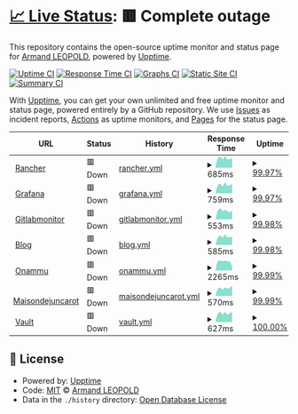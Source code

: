 # [📈 Live Status](https://demo.upptime.js.org): <!--live status--> **🟥 Complete outage**

This repository contains the open-source uptime monitor and status page for [Armand LEOPOLD](armandleopold.fr), powered by [Upptime](https://github.com/upptime/upptime).

[![Uptime CI](https://github.com/armandleopold/statuspage/workflows/Uptime%20CI/badge.svg)](https://github.com/armandleopold/statuspage/actions?query=workflow%3A%22Uptime+CI%22)
[![Response Time CI](https://github.com/armandleopold/statuspage/workflows/Response%20Time%20CI/badge.svg)](https://github.com/armandleopold/statuspage/actions?query=workflow%3A%22Response+Time+CI%22)
[![Graphs CI](https://github.com/armandleopold/statuspage/workflows/Graphs%20CI/badge.svg)](https://github.com/armandleopold/statuspage/actions?query=workflow%3A%22Graphs+CI%22)
[![Static Site CI](https://github.com/armandleopold/statuspage/workflows/Static%20Site%20CI/badge.svg)](https://github.com/armandleopold/statuspage/actions?query=workflow%3A%22Static+Site+CI%22)
[![Summary CI](https://github.com/armandleopold/statuspage/workflows/Summary%20CI/badge.svg)](https://github.com/armandleopold/statuspage/actions?query=workflow%3A%22Summary+CI%22)

With [Upptime](https://upptime.js.org), you can get your own unlimited and free uptime monitor and status page, powered entirely by a GitHub repository. We use [Issues](https://github.com/armandleopold/statuspage/issues) as incident reports, [Actions](https://github.com/armandleopold/statuspage/actions) as uptime monitors, and [Pages](https://demo.upptime.js.org) for the status page.

<!--start: status pages-->
<!-- This summary is generated by Upptime (https://github.com/upptime/upptime) -->
<!-- Do not edit this manually, your changes will be overwritten -->
<!-- prettier-ignore -->
| URL | Status | History | Response Time | Uptime |
| --- | ------ | ------- | ------------- | ------ |
| <img alt="" src="https://favicons.githubusercontent.com/rancher.armandleopold.fr" height="13"> [Rancher](https://rancher.armandleopold.fr) | 🟥 Down | [rancher.yml](https://github.com/armandleopold/statuspage/commits/HEAD/history/rancher.yml) | <details><summary><img alt="Response time graph" src="./graphs/rancher/response-time-week.png" height="20"> 685ms</summary><br><a href="https://status.armandleopold.fr/history/rancher"><img alt="Response time 656" src="https://img.shields.io/endpoint?url=https%3A%2F%2Fraw.githubusercontent.com%2Farmandleopold%2Fstatuspage%2FHEAD%2Fapi%2Francher%2Fresponse-time.json"></a><br><a href="https://status.armandleopold.fr/history/rancher"><img alt="24-hour response time 705" src="https://img.shields.io/endpoint?url=https%3A%2F%2Fraw.githubusercontent.com%2Farmandleopold%2Fstatuspage%2FHEAD%2Fapi%2Francher%2Fresponse-time-day.json"></a><br><a href="https://status.armandleopold.fr/history/rancher"><img alt="7-day response time 685" src="https://img.shields.io/endpoint?url=https%3A%2F%2Fraw.githubusercontent.com%2Farmandleopold%2Fstatuspage%2FHEAD%2Fapi%2Francher%2Fresponse-time-week.json"></a><br><a href="https://status.armandleopold.fr/history/rancher"><img alt="30-day response time 656" src="https://img.shields.io/endpoint?url=https%3A%2F%2Fraw.githubusercontent.com%2Farmandleopold%2Fstatuspage%2FHEAD%2Fapi%2Francher%2Fresponse-time-month.json"></a><br><a href="https://status.armandleopold.fr/history/rancher"><img alt="1-year response time 656" src="https://img.shields.io/endpoint?url=https%3A%2F%2Fraw.githubusercontent.com%2Farmandleopold%2Fstatuspage%2FHEAD%2Fapi%2Francher%2Fresponse-time-year.json"></a></details> | <details><summary><a href="https://status.armandleopold.fr/history/rancher">99.97%</a></summary><a href="https://status.armandleopold.fr/history/rancher"><img alt="All-time uptime 99.86%" src="https://img.shields.io/endpoint?url=https%3A%2F%2Fraw.githubusercontent.com%2Farmandleopold%2Fstatuspage%2FHEAD%2Fapi%2Francher%2Fuptime.json"></a><br><a href="https://status.armandleopold.fr/history/rancher"><img alt="24-hour uptime 99.78%" src="https://img.shields.io/endpoint?url=https%3A%2F%2Fraw.githubusercontent.com%2Farmandleopold%2Fstatuspage%2FHEAD%2Fapi%2Francher%2Fuptime-day.json"></a><br><a href="https://status.armandleopold.fr/history/rancher"><img alt="7-day uptime 99.97%" src="https://img.shields.io/endpoint?url=https%3A%2F%2Fraw.githubusercontent.com%2Farmandleopold%2Fstatuspage%2FHEAD%2Fapi%2Francher%2Fuptime-week.json"></a><br><a href="https://status.armandleopold.fr/history/rancher"><img alt="30-day uptime 99.86%" src="https://img.shields.io/endpoint?url=https%3A%2F%2Fraw.githubusercontent.com%2Farmandleopold%2Fstatuspage%2FHEAD%2Fapi%2Francher%2Fuptime-month.json"></a><br><a href="https://status.armandleopold.fr/history/rancher"><img alt="1-year uptime 99.86%" src="https://img.shields.io/endpoint?url=https%3A%2F%2Fraw.githubusercontent.com%2Farmandleopold%2Fstatuspage%2FHEAD%2Fapi%2Francher%2Fuptime-year.json"></a></details>
| <img alt="" src="https://favicons.githubusercontent.com/grafana.armandleopold.fr" height="13"> [Grafana](https://grafana.armandleopold.fr) | 🟥 Down | [grafana.yml](https://github.com/armandleopold/statuspage/commits/HEAD/history/grafana.yml) | <details><summary><img alt="Response time graph" src="./graphs/grafana/response-time-week.png" height="20"> 759ms</summary><br><a href="https://status.armandleopold.fr/history/grafana"><img alt="Response time 764" src="https://img.shields.io/endpoint?url=https%3A%2F%2Fraw.githubusercontent.com%2Farmandleopold%2Fstatuspage%2FHEAD%2Fapi%2Fgrafana%2Fresponse-time.json"></a><br><a href="https://status.armandleopold.fr/history/grafana"><img alt="24-hour response time 825" src="https://img.shields.io/endpoint?url=https%3A%2F%2Fraw.githubusercontent.com%2Farmandleopold%2Fstatuspage%2FHEAD%2Fapi%2Fgrafana%2Fresponse-time-day.json"></a><br><a href="https://status.armandleopold.fr/history/grafana"><img alt="7-day response time 759" src="https://img.shields.io/endpoint?url=https%3A%2F%2Fraw.githubusercontent.com%2Farmandleopold%2Fstatuspage%2FHEAD%2Fapi%2Fgrafana%2Fresponse-time-week.json"></a><br><a href="https://status.armandleopold.fr/history/grafana"><img alt="30-day response time 764" src="https://img.shields.io/endpoint?url=https%3A%2F%2Fraw.githubusercontent.com%2Farmandleopold%2Fstatuspage%2FHEAD%2Fapi%2Fgrafana%2Fresponse-time-month.json"></a><br><a href="https://status.armandleopold.fr/history/grafana"><img alt="1-year response time 764" src="https://img.shields.io/endpoint?url=https%3A%2F%2Fraw.githubusercontent.com%2Farmandleopold%2Fstatuspage%2FHEAD%2Fapi%2Fgrafana%2Fresponse-time-year.json"></a></details> | <details><summary><a href="https://status.armandleopold.fr/history/grafana">99.97%</a></summary><a href="https://status.armandleopold.fr/history/grafana"><img alt="All-time uptime 99.99%" src="https://img.shields.io/endpoint?url=https%3A%2F%2Fraw.githubusercontent.com%2Farmandleopold%2Fstatuspage%2FHEAD%2Fapi%2Fgrafana%2Fuptime.json"></a><br><a href="https://status.armandleopold.fr/history/grafana"><img alt="24-hour uptime 99.81%" src="https://img.shields.io/endpoint?url=https%3A%2F%2Fraw.githubusercontent.com%2Farmandleopold%2Fstatuspage%2FHEAD%2Fapi%2Fgrafana%2Fuptime-day.json"></a><br><a href="https://status.armandleopold.fr/history/grafana"><img alt="7-day uptime 99.97%" src="https://img.shields.io/endpoint?url=https%3A%2F%2Fraw.githubusercontent.com%2Farmandleopold%2Fstatuspage%2FHEAD%2Fapi%2Fgrafana%2Fuptime-week.json"></a><br><a href="https://status.armandleopold.fr/history/grafana"><img alt="30-day uptime 99.99%" src="https://img.shields.io/endpoint?url=https%3A%2F%2Fraw.githubusercontent.com%2Farmandleopold%2Fstatuspage%2FHEAD%2Fapi%2Fgrafana%2Fuptime-month.json"></a><br><a href="https://status.armandleopold.fr/history/grafana"><img alt="1-year uptime 99.99%" src="https://img.shields.io/endpoint?url=https%3A%2F%2Fraw.githubusercontent.com%2Farmandleopold%2Fstatuspage%2FHEAD%2Fapi%2Fgrafana%2Fuptime-year.json"></a></details>
| <img alt="" src="https://favicons.githubusercontent.com/gitlabmonitor.armandleopold.fr" height="13"> [Gitlabmonitor](https://gitlabmonitor.armandleopold.fr) | 🟥 Down | [gitlabmonitor.yml](https://github.com/armandleopold/statuspage/commits/HEAD/history/gitlabmonitor.yml) | <details><summary><img alt="Response time graph" src="./graphs/gitlabmonitor/response-time-week.png" height="20"> 553ms</summary><br><a href="https://status.armandleopold.fr/history/gitlabmonitor"><img alt="Response time 541" src="https://img.shields.io/endpoint?url=https%3A%2F%2Fraw.githubusercontent.com%2Farmandleopold%2Fstatuspage%2FHEAD%2Fapi%2Fgitlabmonitor%2Fresponse-time.json"></a><br><a href="https://status.armandleopold.fr/history/gitlabmonitor"><img alt="24-hour response time 572" src="https://img.shields.io/endpoint?url=https%3A%2F%2Fraw.githubusercontent.com%2Farmandleopold%2Fstatuspage%2FHEAD%2Fapi%2Fgitlabmonitor%2Fresponse-time-day.json"></a><br><a href="https://status.armandleopold.fr/history/gitlabmonitor"><img alt="7-day response time 553" src="https://img.shields.io/endpoint?url=https%3A%2F%2Fraw.githubusercontent.com%2Farmandleopold%2Fstatuspage%2FHEAD%2Fapi%2Fgitlabmonitor%2Fresponse-time-week.json"></a><br><a href="https://status.armandleopold.fr/history/gitlabmonitor"><img alt="30-day response time 541" src="https://img.shields.io/endpoint?url=https%3A%2F%2Fraw.githubusercontent.com%2Farmandleopold%2Fstatuspage%2FHEAD%2Fapi%2Fgitlabmonitor%2Fresponse-time-month.json"></a><br><a href="https://status.armandleopold.fr/history/gitlabmonitor"><img alt="1-year response time 541" src="https://img.shields.io/endpoint?url=https%3A%2F%2Fraw.githubusercontent.com%2Farmandleopold%2Fstatuspage%2FHEAD%2Fapi%2Fgitlabmonitor%2Fresponse-time-year.json"></a></details> | <details><summary><a href="https://status.armandleopold.fr/history/gitlabmonitor">99.98%</a></summary><a href="https://status.armandleopold.fr/history/gitlabmonitor"><img alt="All-time uptime 99.99%" src="https://img.shields.io/endpoint?url=https%3A%2F%2Fraw.githubusercontent.com%2Farmandleopold%2Fstatuspage%2FHEAD%2Fapi%2Fgitlabmonitor%2Fuptime.json"></a><br><a href="https://status.armandleopold.fr/history/gitlabmonitor"><img alt="24-hour uptime 99.85%" src="https://img.shields.io/endpoint?url=https%3A%2F%2Fraw.githubusercontent.com%2Farmandleopold%2Fstatuspage%2FHEAD%2Fapi%2Fgitlabmonitor%2Fuptime-day.json"></a><br><a href="https://status.armandleopold.fr/history/gitlabmonitor"><img alt="7-day uptime 99.98%" src="https://img.shields.io/endpoint?url=https%3A%2F%2Fraw.githubusercontent.com%2Farmandleopold%2Fstatuspage%2FHEAD%2Fapi%2Fgitlabmonitor%2Fuptime-week.json"></a><br><a href="https://status.armandleopold.fr/history/gitlabmonitor"><img alt="30-day uptime 99.99%" src="https://img.shields.io/endpoint?url=https%3A%2F%2Fraw.githubusercontent.com%2Farmandleopold%2Fstatuspage%2FHEAD%2Fapi%2Fgitlabmonitor%2Fuptime-month.json"></a><br><a href="https://status.armandleopold.fr/history/gitlabmonitor"><img alt="1-year uptime 99.99%" src="https://img.shields.io/endpoint?url=https%3A%2F%2Fraw.githubusercontent.com%2Farmandleopold%2Fstatuspage%2FHEAD%2Fapi%2Fgitlabmonitor%2Fuptime-year.json"></a></details>
| <img alt="" src="https://favicons.githubusercontent.com/armandleopold.fr" height="13"> [Blog](https://armandleopold.fr) | 🟥 Down | [blog.yml](https://github.com/armandleopold/statuspage/commits/HEAD/history/blog.yml) | <details><summary><img alt="Response time graph" src="./graphs/blog/response-time-week.png" height="20"> 585ms</summary><br><a href="https://status.armandleopold.fr/history/blog"><img alt="Response time 553" src="https://img.shields.io/endpoint?url=https%3A%2F%2Fraw.githubusercontent.com%2Farmandleopold%2Fstatuspage%2FHEAD%2Fapi%2Fblog%2Fresponse-time.json"></a><br><a href="https://status.armandleopold.fr/history/blog"><img alt="24-hour response time 582" src="https://img.shields.io/endpoint?url=https%3A%2F%2Fraw.githubusercontent.com%2Farmandleopold%2Fstatuspage%2FHEAD%2Fapi%2Fblog%2Fresponse-time-day.json"></a><br><a href="https://status.armandleopold.fr/history/blog"><img alt="7-day response time 585" src="https://img.shields.io/endpoint?url=https%3A%2F%2Fraw.githubusercontent.com%2Farmandleopold%2Fstatuspage%2FHEAD%2Fapi%2Fblog%2Fresponse-time-week.json"></a><br><a href="https://status.armandleopold.fr/history/blog"><img alt="30-day response time 553" src="https://img.shields.io/endpoint?url=https%3A%2F%2Fraw.githubusercontent.com%2Farmandleopold%2Fstatuspage%2FHEAD%2Fapi%2Fblog%2Fresponse-time-month.json"></a><br><a href="https://status.armandleopold.fr/history/blog"><img alt="1-year response time 553" src="https://img.shields.io/endpoint?url=https%3A%2F%2Fraw.githubusercontent.com%2Farmandleopold%2Fstatuspage%2FHEAD%2Fapi%2Fblog%2Fresponse-time-year.json"></a></details> | <details><summary><a href="https://status.armandleopold.fr/history/blog">99.98%</a></summary><a href="https://status.armandleopold.fr/history/blog"><img alt="All-time uptime 100.00%" src="https://img.shields.io/endpoint?url=https%3A%2F%2Fraw.githubusercontent.com%2Farmandleopold%2Fstatuspage%2FHEAD%2Fapi%2Fblog%2Fuptime.json"></a><br><a href="https://status.armandleopold.fr/history/blog"><img alt="24-hour uptime 99.89%" src="https://img.shields.io/endpoint?url=https%3A%2F%2Fraw.githubusercontent.com%2Farmandleopold%2Fstatuspage%2FHEAD%2Fapi%2Fblog%2Fuptime-day.json"></a><br><a href="https://status.armandleopold.fr/history/blog"><img alt="7-day uptime 99.98%" src="https://img.shields.io/endpoint?url=https%3A%2F%2Fraw.githubusercontent.com%2Farmandleopold%2Fstatuspage%2FHEAD%2Fapi%2Fblog%2Fuptime-week.json"></a><br><a href="https://status.armandleopold.fr/history/blog"><img alt="30-day uptime 100.00%" src="https://img.shields.io/endpoint?url=https%3A%2F%2Fraw.githubusercontent.com%2Farmandleopold%2Fstatuspage%2FHEAD%2Fapi%2Fblog%2Fuptime-month.json"></a><br><a href="https://status.armandleopold.fr/history/blog"><img alt="1-year uptime 100.00%" src="https://img.shields.io/endpoint?url=https%3A%2F%2Fraw.githubusercontent.com%2Farmandleopold%2Fstatuspage%2FHEAD%2Fapi%2Fblog%2Fuptime-year.json"></a></details>
| <img alt="" src="https://favicons.githubusercontent.com/onammu.fr" height="13"> [Onammu](https://onammu.fr) | 🟥 Down | [onammu.yml](https://github.com/armandleopold/statuspage/commits/HEAD/history/onammu.yml) | <details><summary><img alt="Response time graph" src="./graphs/onammu/response-time-week.png" height="20"> 2265ms</summary><br><a href="https://status.armandleopold.fr/history/onammu"><img alt="Response time 2361" src="https://img.shields.io/endpoint?url=https%3A%2F%2Fraw.githubusercontent.com%2Farmandleopold%2Fstatuspage%2FHEAD%2Fapi%2Fonammu%2Fresponse-time.json"></a><br><a href="https://status.armandleopold.fr/history/onammu"><img alt="24-hour response time 894" src="https://img.shields.io/endpoint?url=https%3A%2F%2Fraw.githubusercontent.com%2Farmandleopold%2Fstatuspage%2FHEAD%2Fapi%2Fonammu%2Fresponse-time-day.json"></a><br><a href="https://status.armandleopold.fr/history/onammu"><img alt="7-day response time 2265" src="https://img.shields.io/endpoint?url=https%3A%2F%2Fraw.githubusercontent.com%2Farmandleopold%2Fstatuspage%2FHEAD%2Fapi%2Fonammu%2Fresponse-time-week.json"></a><br><a href="https://status.armandleopold.fr/history/onammu"><img alt="30-day response time 2361" src="https://img.shields.io/endpoint?url=https%3A%2F%2Fraw.githubusercontent.com%2Farmandleopold%2Fstatuspage%2FHEAD%2Fapi%2Fonammu%2Fresponse-time-month.json"></a><br><a href="https://status.armandleopold.fr/history/onammu"><img alt="1-year response time 2361" src="https://img.shields.io/endpoint?url=https%3A%2F%2Fraw.githubusercontent.com%2Farmandleopold%2Fstatuspage%2FHEAD%2Fapi%2Fonammu%2Fresponse-time-year.json"></a></details> | <details><summary><a href="https://status.armandleopold.fr/history/onammu">99.99%</a></summary><a href="https://status.armandleopold.fr/history/onammu"><img alt="All-time uptime 100.00%" src="https://img.shields.io/endpoint?url=https%3A%2F%2Fraw.githubusercontent.com%2Farmandleopold%2Fstatuspage%2FHEAD%2Fapi%2Fonammu%2Fuptime.json"></a><br><a href="https://status.armandleopold.fr/history/onammu"><img alt="24-hour uptime 99.92%" src="https://img.shields.io/endpoint?url=https%3A%2F%2Fraw.githubusercontent.com%2Farmandleopold%2Fstatuspage%2FHEAD%2Fapi%2Fonammu%2Fuptime-day.json"></a><br><a href="https://status.armandleopold.fr/history/onammu"><img alt="7-day uptime 99.99%" src="https://img.shields.io/endpoint?url=https%3A%2F%2Fraw.githubusercontent.com%2Farmandleopold%2Fstatuspage%2FHEAD%2Fapi%2Fonammu%2Fuptime-week.json"></a><br><a href="https://status.armandleopold.fr/history/onammu"><img alt="30-day uptime 100.00%" src="https://img.shields.io/endpoint?url=https%3A%2F%2Fraw.githubusercontent.com%2Farmandleopold%2Fstatuspage%2FHEAD%2Fapi%2Fonammu%2Fuptime-month.json"></a><br><a href="https://status.armandleopold.fr/history/onammu"><img alt="1-year uptime 100.00%" src="https://img.shields.io/endpoint?url=https%3A%2F%2Fraw.githubusercontent.com%2Farmandleopold%2Fstatuspage%2FHEAD%2Fapi%2Fonammu%2Fuptime-year.json"></a></details>
| <img alt="" src="https://favicons.githubusercontent.com/maisondejuncarot.fr" height="13"> [Maisondejuncarot](https://maisondejuncarot.fr) | 🟥 Down | [maisondejuncarot.yml](https://github.com/armandleopold/statuspage/commits/HEAD/history/maisondejuncarot.yml) | <details><summary><img alt="Response time graph" src="./graphs/maisondejuncarot/response-time-week.png" height="20"> 570ms</summary><br><a href="https://status.armandleopold.fr/history/maisondejuncarot"><img alt="Response time 574" src="https://img.shields.io/endpoint?url=https%3A%2F%2Fraw.githubusercontent.com%2Farmandleopold%2Fstatuspage%2FHEAD%2Fapi%2Fmaisondejuncarot%2Fresponse-time.json"></a><br><a href="https://status.armandleopold.fr/history/maisondejuncarot"><img alt="24-hour response time 734" src="https://img.shields.io/endpoint?url=https%3A%2F%2Fraw.githubusercontent.com%2Farmandleopold%2Fstatuspage%2FHEAD%2Fapi%2Fmaisondejuncarot%2Fresponse-time-day.json"></a><br><a href="https://status.armandleopold.fr/history/maisondejuncarot"><img alt="7-day response time 570" src="https://img.shields.io/endpoint?url=https%3A%2F%2Fraw.githubusercontent.com%2Farmandleopold%2Fstatuspage%2FHEAD%2Fapi%2Fmaisondejuncarot%2Fresponse-time-week.json"></a><br><a href="https://status.armandleopold.fr/history/maisondejuncarot"><img alt="30-day response time 574" src="https://img.shields.io/endpoint?url=https%3A%2F%2Fraw.githubusercontent.com%2Farmandleopold%2Fstatuspage%2FHEAD%2Fapi%2Fmaisondejuncarot%2Fresponse-time-month.json"></a><br><a href="https://status.armandleopold.fr/history/maisondejuncarot"><img alt="1-year response time 574" src="https://img.shields.io/endpoint?url=https%3A%2F%2Fraw.githubusercontent.com%2Farmandleopold%2Fstatuspage%2FHEAD%2Fapi%2Fmaisondejuncarot%2Fresponse-time-year.json"></a></details> | <details><summary><a href="https://status.armandleopold.fr/history/maisondejuncarot">99.99%</a></summary><a href="https://status.armandleopold.fr/history/maisondejuncarot"><img alt="All-time uptime 100.00%" src="https://img.shields.io/endpoint?url=https%3A%2F%2Fraw.githubusercontent.com%2Farmandleopold%2Fstatuspage%2FHEAD%2Fapi%2Fmaisondejuncarot%2Fuptime.json"></a><br><a href="https://status.armandleopold.fr/history/maisondejuncarot"><img alt="24-hour uptime 99.96%" src="https://img.shields.io/endpoint?url=https%3A%2F%2Fraw.githubusercontent.com%2Farmandleopold%2Fstatuspage%2FHEAD%2Fapi%2Fmaisondejuncarot%2Fuptime-day.json"></a><br><a href="https://status.armandleopold.fr/history/maisondejuncarot"><img alt="7-day uptime 99.99%" src="https://img.shields.io/endpoint?url=https%3A%2F%2Fraw.githubusercontent.com%2Farmandleopold%2Fstatuspage%2FHEAD%2Fapi%2Fmaisondejuncarot%2Fuptime-week.json"></a><br><a href="https://status.armandleopold.fr/history/maisondejuncarot"><img alt="30-day uptime 100.00%" src="https://img.shields.io/endpoint?url=https%3A%2F%2Fraw.githubusercontent.com%2Farmandleopold%2Fstatuspage%2FHEAD%2Fapi%2Fmaisondejuncarot%2Fuptime-month.json"></a><br><a href="https://status.armandleopold.fr/history/maisondejuncarot"><img alt="1-year uptime 100.00%" src="https://img.shields.io/endpoint?url=https%3A%2F%2Fraw.githubusercontent.com%2Farmandleopold%2Fstatuspage%2FHEAD%2Fapi%2Fmaisondejuncarot%2Fuptime-year.json"></a></details>
| <img alt="" src="https://favicons.githubusercontent.com/vault.armandleopold.fr" height="13"> [Vault](https://vault.armandleopold.fr) | 🟥 Down | [vault.yml](https://github.com/armandleopold/statuspage/commits/HEAD/history/vault.yml) | <details><summary><img alt="Response time graph" src="./graphs/vault/response-time-week.png" height="20"> 627ms</summary><br><a href="https://status.armandleopold.fr/history/vault"><img alt="Response time 642" src="https://img.shields.io/endpoint?url=https%3A%2F%2Fraw.githubusercontent.com%2Farmandleopold%2Fstatuspage%2FHEAD%2Fapi%2Fvault%2Fresponse-time.json"></a><br><a href="https://status.armandleopold.fr/history/vault"><img alt="24-hour response time 683" src="https://img.shields.io/endpoint?url=https%3A%2F%2Fraw.githubusercontent.com%2Farmandleopold%2Fstatuspage%2FHEAD%2Fapi%2Fvault%2Fresponse-time-day.json"></a><br><a href="https://status.armandleopold.fr/history/vault"><img alt="7-day response time 627" src="https://img.shields.io/endpoint?url=https%3A%2F%2Fraw.githubusercontent.com%2Farmandleopold%2Fstatuspage%2FHEAD%2Fapi%2Fvault%2Fresponse-time-week.json"></a><br><a href="https://status.armandleopold.fr/history/vault"><img alt="30-day response time 642" src="https://img.shields.io/endpoint?url=https%3A%2F%2Fraw.githubusercontent.com%2Farmandleopold%2Fstatuspage%2FHEAD%2Fapi%2Fvault%2Fresponse-time-month.json"></a><br><a href="https://status.armandleopold.fr/history/vault"><img alt="1-year response time 642" src="https://img.shields.io/endpoint?url=https%3A%2F%2Fraw.githubusercontent.com%2Farmandleopold%2Fstatuspage%2FHEAD%2Fapi%2Fvault%2Fresponse-time-year.json"></a></details> | <details><summary><a href="https://status.armandleopold.fr/history/vault">100.00%</a></summary><a href="https://status.armandleopold.fr/history/vault"><img alt="All-time uptime 100.00%" src="https://img.shields.io/endpoint?url=https%3A%2F%2Fraw.githubusercontent.com%2Farmandleopold%2Fstatuspage%2FHEAD%2Fapi%2Fvault%2Fuptime.json"></a><br><a href="https://status.armandleopold.fr/history/vault"><img alt="24-hour uptime 100.00%" src="https://img.shields.io/endpoint?url=https%3A%2F%2Fraw.githubusercontent.com%2Farmandleopold%2Fstatuspage%2FHEAD%2Fapi%2Fvault%2Fuptime-day.json"></a><br><a href="https://status.armandleopold.fr/history/vault"><img alt="7-day uptime 100.00%" src="https://img.shields.io/endpoint?url=https%3A%2F%2Fraw.githubusercontent.com%2Farmandleopold%2Fstatuspage%2FHEAD%2Fapi%2Fvault%2Fuptime-week.json"></a><br><a href="https://status.armandleopold.fr/history/vault"><img alt="30-day uptime 100.00%" src="https://img.shields.io/endpoint?url=https%3A%2F%2Fraw.githubusercontent.com%2Farmandleopold%2Fstatuspage%2FHEAD%2Fapi%2Fvault%2Fuptime-month.json"></a><br><a href="https://status.armandleopold.fr/history/vault"><img alt="1-year uptime 100.00%" src="https://img.shields.io/endpoint?url=https%3A%2F%2Fraw.githubusercontent.com%2Farmandleopold%2Fstatuspage%2FHEAD%2Fapi%2Fvault%2Fuptime-year.json"></a></details>

<!--end: status pages-->

## 📄 License

- Powered by: [Upptime](https://github.com/upptime/upptime)
- Code: [MIT](./LICENSE) © [Armand LEOPOLD](armandleopold.fr)
- Data in the `./history` directory: [Open Database License](https://opendatacommons.org/licenses/odbl/1-0/)
